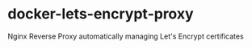 # docker-lets-encrypt-proxy

Nginx Reverse Proxy automatically managing Let's Encrypt certificates

